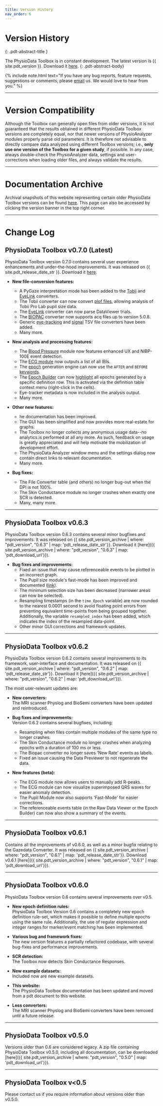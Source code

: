 ```yaml
---
title: Version History
nav_order: 6
---
```


# Version History
{: .pdt-abstract-title }

The PhysioData Toolbox is in constant development. The latest version is {{ site.pdt_version }}. Download it [here](./installation.html).
{: .pdt-abstract-body}

{% include note.html
    text="If you have any bug reports, feature requests, suggestions or comments, please [email](./about.html) us. We would love to hear from you." %}

---

# Version Compatibility #
Although the Toolbox can generally open files from older versions, it is not guaranteed that the results obtained in different PhysioData Toolbox versions are completely equal, nor that newer versions of PhysioAnalyzer modules properly parse old parameters. It is therefore not advisable to directly compare data analyzed using different Toolbox versions; i.e., **only use one version of the Toolbox for a given study**, if possible. In any case, always double-check the PhysioAnalyzer data, settings and user-corrections when loading older files, and always validate the results.

---

# Documentation Archive #
Archival snapshots of this website representing certain older PhysioData Toolbox versions can be found [here](./doc-versions.html). This page can also be accessed by clicking the version banner in the top right corner.

---

# Change Log #

## PhysioData Toolbox v0.7.0 (Latest)
PhysioData Toolbox version 0.7.0 contains several user experience enhancements and under-the-hood improvements. It was released on {{ site.pdt_release_date_str }}. Download it [here](./installation.html).

 - **New file-conversion features:**  
     - A PyGaze interpretation mode has been added to the [Tobii](./user-guide/file-converter.html#opensesame-and-pygaze) and [EyeLink](./user-guide/file-converter.html#eyelink) converters.
     - The Tobii converter can now convert [plof files](./user-guide/file-converter.html#tobii-pro-lab), allowing analysis of Tobii Pro Lab pupil size data.
     - The [EyeLink](./user-guide/file-converter.html#eyelink) converter can now parse DataViewer trials.
     - The [BIOPAC](./user-guide/file-converter.html#biopac-files) converter now supports acq files up to version 5.0.8.
     - Generic [eye-tracking](./user-guide/file-converter.html#eye-tracking-tsv-file-converter) and [signal](./user-guide/file-converter.html#signal-tsv-file-converter) TSV file converters have been added.
     - Many more.

 - **New analysis and processing features:**  
     - The [Blood Pressure](./user-guide/physioanalyzer-modules/bp-module.html) module now features enhanced UX and NIBP-100E event detection.
     - The [ECG module](./user-guide/physioanalyzer-modules/ecg-module.html) now outputs a list of all IBIs.
     - The [epoch](./user-guide/epochs.html) generation engine can now use the `AFTER` and `BEFORE` [keywords](./user-guide/epochs.html#relative-occurrences).
     - The [Epoch Builder](./user-guide/epochs.html/#epoch-builder) can now [highlight](./user-guide/epochs.html#epoch-builder-menus) all epochs generated by a specific definition row. This is activated via the definition table context menu (right-click in the cells). 
     - Eye-tracker metadata is now included in the analysis output.
     - Many more.

 - **Other new features:**  
     - he documentation has been improved.
     - The GUI has been simplified and now provides more real-estate for graphs.
     - The Toolbox no longer collects any anonymous usage data--no analytics is performed at all any more. As such, feedback on usage is greatly appreciated and will help motivate the mobilization of development effort.
     - The PhysioData Analyzer window menu and the settings dialog now contain direct links to relevant documentation.
     - Many more.

 - **Bug fixes:**  
     - The File Converter table (and others) no longer bug-out when the DPI is not 100%.
     - The Skin Conductance module no longer crashes when exactly one SCR is detected.
     - Many, many more.

---

## PhysioData Toolbox v0.6.3
PhysioData Toolbox version 0.6.3 contains several minor bugfixes and improvements.  It was released on {{ site.pdt_version_archive | where: "pdt_version", "0.6.3" | map: 'pdt_release_date_str'}}. Download it [here]({{ site.pdt_version_archive | where: "pdt_version", "0.6.3" | map: 'pdt_download_url'}}).

 - **Bug fixes and improvements:**  
     - Fixed an issue that may cause referenceable events to be plotted in an incorrect graph.
     - The Pupil size module's fast-mode has been improved and documented ([link](./user-guide/physioanalyzer-modules/pupil-module.html#fast-mode)).
     - The minimum selection size has been decreased (narrower areas can now be selected).
     - Resampling timestamps (in the `time_Epoch` variable) are now rounded to the nearest 0.0001 second to avoid floating point errors from preventing equivalent time-points from being grouped together. Additionally, the variable `resampled_index` has been added, which indicates the index of the resampled data-point.
     - Other minor GUI corrections and framework updates.

---

<!-- Versions below are not the latest. Do not refer to the base site params, use pdt_version_archive. -->

## PhysioData Toolbox v0.6.2
PhysioData Toolbox version 0.6.2 contains several improvements to its framework, user-interface and documentation. It was released on {{ site.pdt_version_archive | where: "pdt_version", "0.6.2" | map: 'pdt_release_date_str'}}. Download it [here]({{ site.pdt_version_archive | where: "pdt_version", "0.6.2" | map: 'pdt_download_url'}}).

The most user-relevant updates are:

 - **New converters:**  
    The MRI scanner Physlog and BioSemi converters have been updated and reintroduced.

 - **Bug fixes and improvements:**  
    Version 0.6.2 contains several bugfixes, including:
     - Resampling when files contain multiple modules of the same type no longer crashes.
     - The Skin Conductance module no longer crashes when analyzing epochs with a duration of 100 ms or less.
     - The Biopac converter no longer saves 'New Rate' events as labels.
     - Fixed an issue causing the Data Previewer to not regenerate the data.  

 - **New features (beta):**  
     - The ECG module now allows users to manually add R-peaks. 
     - The ECG module can now visualize superimposed QRS waves for easier anomaly detection.
     - The Pupil Module now also supports 'Fast-Mode' for easier corrections.
     - The referenceable events table (in the Raw Data Viewer or the Epoch Builder) can now also show a summary of the events.

---

## PhysioData Toolbox v0.6.1
Contains all the improvements of v0.6.0, as well as a minor bugfix relating to the Gazedata Converter. It was released on {{ site.pdt_version_archive | where: "pdt_version", "0.6.1" | map: 'pdt_release_date_str'}}. Download v0.6.1 [here]({{ site.pdt_version_archive | where: "pdt_version", "0.6.1" | map: 'pdt_download_url'}}).

---

## PhysioData Toolbox v0.6.0
PhysioData Toolbox version 0.6 contains several improvements over v0.5.

 - **New epoch definition rules:**  
    PhysioData Toolbox Version 0.6 contains a completely new epoch definition rule-set, which makes it possible to define multiple epochs using the same rule. Additionally, the use of regular expression and integer ranges for marker/event matching has been implemented.

 - **Various bug and framework fixes:**  
    The new version features a partially refactored codebase, with several bug-fixes and performance improvements.

 - **SCR detection:**  
    The Toolbox now detects Skin Conductance Responses.

 - **New example datasets:**  
    Included now are new example datasets.

 - **This website:**  
    The PhysioData Toolbox documentation has been updated and moved from a pdt document to this website.

 - **Less converters:**  
    The MRI scanner Physlog and BioSemi converters have been removed until a future release.

---

## PhysioData Toolbox v0.5.0 ## 
Versions older than 0.6 are considered legacy. A zip file containing PhysioData Toolbox v0.5.0, including all documentation, can be downloaded [here]({{ site.pdt_version_archive | where: "pdt_version", "0.5.0" | map: 'pdt_download_url'}}). 

---

## PhysioData Toolbox v<0.5
Please contact us if you require information about versions older than v0.5.0.

